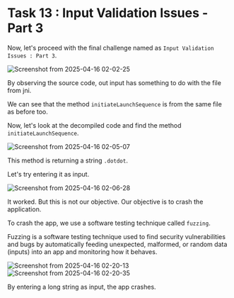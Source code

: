 # Task 13 : Input Validation Issues - Part 3

Now, let's proceed with the final challenge named as `Input Validation Issues : Part 3`.

![Screenshot from 2025-04-16 02-02-25](https://github.com/user-attachments/assets/754293e6-aba2-4345-bde1-1ee47c1616cd)

By observing the source code, out input has something to do with the file from jni.

We can see that the method `initiateLaunchSequence` is from the same file as before too.

Now, let's look at the decompiled code and find the method `initiateLaunchSequence`.

![Screenshot from 2025-04-16 02-05-07](https://github.com/user-attachments/assets/1cda113b-deb0-4fce-a3d0-7e44bf972e6d)

This method is returning a string `.dotdot`.

Let's try entering it as input.

![Screenshot from 2025-04-16 02-06-28](https://github.com/user-attachments/assets/ad2a6418-c21c-4b65-89c2-c84080b75be4)

It worked. But this is not our objective. Our objective is to crash the application.

To crash the app, we use a software testing technique called `fuzzing`.

Fuzzing is a software testing technique used to find security vulnerabilities and bugs by automatically feeding unexpected, malformed, or random data (inputs) into an app and monitoring how it behaves.

![Screenshot from 2025-04-16 02-20-13](https://github.com/user-attachments/assets/50c629ad-cf22-496b-bb2c-e8810b7b2028)
![Screenshot from 2025-04-16 02-20-35](https://github.com/user-attachments/assets/7f6f1346-43a1-40d6-9fc6-7cf580f2feb1)



By entering a long string as input, the app crashes.
